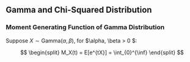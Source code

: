 ## Gamma and Chi-Squared Distribution
### Moment Generating Function of Gamma Distribution
Suppose $X \sim \text{Gamma}(\alpha, \beta)$, for $\alpha, \beta > 0 $:

$$
\begin{split}
M_X(t) = E[e^{tX}] = \int_{0}^{\inf}
\end{split}
$$
